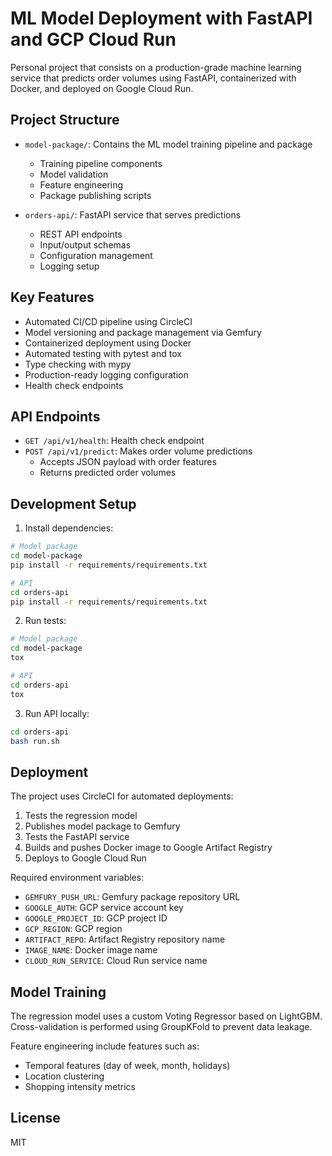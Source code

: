 # ML Model Deployment with FastAPI and GCP Cloud Run

Personal project that consists on a production-grade machine learning service that predicts order volumes using FastAPI, containerized with Docker, and deployed on Google Cloud Run.

## Project Structure

- `model-package/`: Contains the ML model training pipeline and package
  - Training pipeline components
  - Model validation
  - Feature engineering
  - Package publishing scripts

- `orders-api/`: FastAPI service that serves predictions
  - REST API endpoints
  - Input/output schemas
  - Configuration management
  - Logging setup

## Key Features

- Automated CI/CD pipeline using CircleCI
- Model versioning and package management via Gemfury
- Containerized deployment using Docker
- Automated testing with pytest and tox
- Type checking with mypy
- Production-ready logging configuration
- Health check endpoints

## API Endpoints

- `GET /api/v1/health`: Health check endpoint
- `POST /api/v1/predict`: Makes order volume predictions
  - Accepts JSON payload with order features
  - Returns predicted order volumes

## Development Setup

1. Install dependencies:
```bash
# Model package
cd model-package
pip install -r requirements/requirements.txt

# API
cd orders-api
pip install -r requirements/requirements.txt
```

2. Run tests:
```bash
# Model package
cd model-package
tox

# API
cd orders-api
tox
```

3. Run API locally:
```bash
cd orders-api
bash run.sh
```

## Deployment

The project uses CircleCI for automated deployments:

1. Tests the regression model
2. Publishes model package to Gemfury
3. Tests the FastAPI service
4. Builds and pushes Docker image to Google Artifact Registry
5. Deploys to Google Cloud Run

Required environment variables:
- `GEMFURY_PUSH_URL`: Gemfury package repository URL
- `GOOGLE_AUTH`: GCP service account key
- `GOOGLE_PROJECT_ID`: GCP project ID
- `GCP_REGION`: GCP region
- `ARTIFACT_REPO`: Artifact Registry repository name
- `IMAGE_NAME`: Docker image name
- `CLOUD_RUN_SERVICE`: Cloud Run service name

## Model Training

The regression model uses a custom Voting Regressor based on LightGBM. Cross-validation is performed using GroupKFold to prevent data leakage.

Feature engineering include features such as:
- Temporal features (day of week, month, holidays)
- Location clustering
- Shopping intensity metrics

## License

MIT